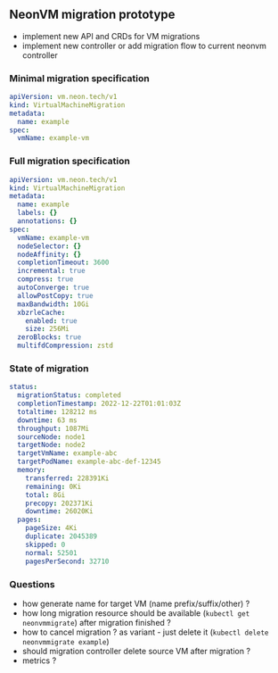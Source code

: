 ## NeonVM migration prototype

- implement new API and CRDs for VM migrations
- implement new controller or add migration flow to current neonvm controller

### Minimal migration specification

```yaml
apiVersion: vm.neon.tech/v1
kind: VirtualMachineMigration
metadata:
  name: example
spec:
  vmName: example-vm
```

### Full migration specification

```yaml
apiVersion: vm.neon.tech/v1
kind: VirtualMachineMigration
metadata:
  name: example
  labels: {}
  annotations: {}
spec:
  vmName: example-vm
  nodeSelector: {}
  nodeAffinity: {}
  completionTimeout: 3600
  incremental: true
  compress: true
  autoConverge: true
  allowPostCopy: true
  maxBandwidth: 10Gi
  xbzrleCache:
    enabled: true
    size: 256Mi
  zeroBlocks: true
  multifdCompression: zstd
```

### State of migration

```yaml
status:
  migrationStatus: completed
  completionTimestamp: 2022-12-22T01:01:03Z
  totaltime: 128212 ms
  downtime: 63 ms
  throughput: 1087Mi
  sourceNode: node1
  targetNode: node2
  targetVmName: example-abc
  targetPodName: example-abc-def-12345
  memory:
    transferred: 228391Ki
    remaining: 0Ki
    total: 8Gi
    precopy: 202371Ki
    downtime: 26020Ki
  pages:
    pageSize: 4Ki
    duplicate: 2045389
    skipped: 0
    normal: 52501
    pagesPerSecond: 32710
```

### Questions

- how generate name for target VM (name prefix/suffix/other) ?
- how long migration resource should be available (`kubectl get neonvmmigrate`) after migration finished ?
- how to cancel migration ? as variant - just delete it (`kubectl delete neonvmmigrate example`)
- should migration controller delete source VM after migration ?
- metrics ?
